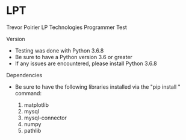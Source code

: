 # LPT
Trevor Poirier
LP Technologies Programmer Test

Version
- Testing was done with Python 3.6.8
- Be sure to have a Python version 3.6 or greater
- If any issues are encountered, please install Python 3.6.8

Dependencies
- Be sure to have the following libraries installed 
  via the "pip install <module>" command:
  1. matplotlib
  2. mysql
  3. mysql-connector
  4. numpy
  5. pathlib

